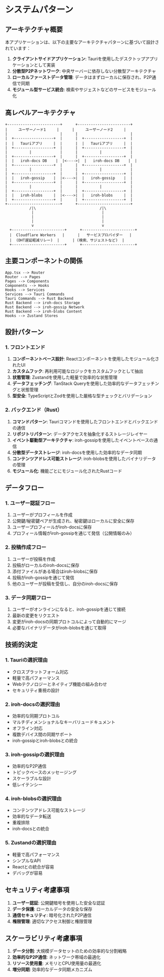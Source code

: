 # システムパターン

## アーキテクチャ概要

本アプリケーションは、以下の主要なアーキテクチャパターンに基づいて設計されています：

1. **クライアントサイドアプリケーション**: Tauriを使用したデスクトップアプリケーションとして実装
2. **分散型P2Pネットワーク**: 中央サーバーに依存しない分散型アーキテクチャ
3. **ローカルファーストデータ管理**: データはまずローカルに保存され、P2P通信で同期
4. **モジュール型サービス統合**: 検索やサジェストなどのサービスをモジュール化

## 高レベルアーキテクチャ

```
+------------------------+      +------------------------+
|     ユーザーノード1     |      |     ユーザーノード2     |
|                        |      |                        |
|  +------------------+  |      |  +------------------+  |
|  |   Tauriアプリ     |  |      |  |   Tauriアプリ     |  |
|  +------------------+  |      |  +------------------+  |
|          |             |      |          |             |
|  +------------------+  |      |  +------------------+  |
|  |   iroh-docs DB    |  |<---->|  |   iroh-docs DB    |  |
|  +------------------+  |      |  +------------------+  |
|          |             |      |          |             |
|  +------------------+  |      |  +------------------+  |
|  |   iroh-gossip    |  |<---->|  |   iroh-gossip    |  |
|  +------------------+  |      |  +------------------+  |
|          |             |      |          |             |
|  +------------------+  |      |  +------------------+  |
|  |   iroh-blobs     |  |<---->|  |   iroh-blobs     |  |
|  +------------------+  |      |  +------------------+  |
+------------------------+      +------------------------+
           /|\                             /|\
            |                               |
            |                               |
            |                               |
            v                               v
  +------------------------+      +------------------------+
  |  Cloudflare Workers   |      |   サービスプロバイダー   |
  |  (DHT遅延軽減リレー)  |      | (検索、サジェストなど)  |
  +------------------------+      +------------------------+
```

## 主要コンポーネントの関係

```
App.tsx --> Router
Router --> Pages
Pages --> Components
Components --> Hooks
Hooks --> Services
Services --> Tauri Commands
Tauri Commands --> Rust Backend
Rust Backend --> iroh-docs Storage
Rust Backend --> iroh-gossip Network
Rust Backend --> iroh-blobs Content
Hooks --> Zustand Stores
```

## 設計パターン

### 1. フロントエンド

1. **コンポーネントベース設計**: Reactコンポーネントを使用したモジュール化されたUI
2. **カスタムフック**: 再利用可能なロジックをカスタムフックとして抽出
3. **状態管理**: Zustandを使用した軽量で効率的な状態管理
4. **データフェッチング**: TanStack Queryを使用した効率的なデータフェッチングと状態管理
5. **型安全**: TypeScriptとZodを使用した厳格な型チェックとバリデーション

### 2. バックエンド（Rust）

1. **コマンドパターン**: Tauriコマンドを使用したフロントエンドとバックエンドの通信
2. **リポジトリパターン**: データアクセスを抽象化するストレージレイヤー
3. **イベント駆動型アーキテクチャ**: iroh-gossipを使用したイベントベースの通信
4. **分散型データストレージ**: iroh-docsを使用した効率的なデータ同期
5. **コンテンツアドレス可能ストレージ**: iroh-blobsを使用したバイナリデータの管理
6. **モジュール化**: 機能ごとにモジュール化されたRustコード

## データフロー

### 1. ユーザー認証フロー

1. ユーザーがプロフィールを作成
2. 公開鍵/秘密鍵ペアが生成され、秘密鍵はローカルに安全に保存
3. ユーザープロフィールがiroh-docsに保存
4. プロフィール情報がiroh-gossipを通じて発信（公開情報のみ）

### 2. 投稿作成フロー

1. ユーザーが投稿を作成
2. 投稿がローカルのiroh-docsに保存
3. 添付ファイルがある場合はiroh-blobsに保存
4. 投稿がiroh-gossipを通じて発信
5. 他のユーザーが投稿を受信し、自分のiroh-docsに保存

### 3. データ同期フロー

1. ユーザーがオンラインになると、iroh-gossipを通じて接続
2. 最新の変更をリクエスト
3. 変更がiroh-docsの同期プロトコルによって自動的にマージ
4. 必要なバイナリデータがiroh-blobsを通じて取得

## 技術的決定

### 1. Tauriの選択理由

- クロスプラットフォーム対応
- 軽量で高パフォーマンス
- Webテクノロジーとネイティブ機能の組み合わせ
- セキュリティ重視の設計

### 2. iroh-docsの選択理由

- 効率的な同期プロトコル
- マルチディメンショナルなキーバリュードキュメント
- オフライン対応
- 複数デバイス間の同期サポート
- iroh-gossipとiroh-blobsとの統合

### 3. iroh-gossipの選択理由

- 効率的なP2P通信
- トピックベースのメッセージング
- スケーラブルな設計
- 低レイテンシー

### 4. iroh-blobsの選択理由

- コンテンツアドレス可能なストレージ
- 効率的なデータ転送
- 重複排除
- iroh-docsとの統合

### 5. Zustandの選択理由

- 軽量で高パフォーマンス
- シンプルなAPI
- Reactとの統合が容易
- デバッグが容易

## セキュリティ考慮事項

1. **ユーザー認証**: 公開鍵暗号を使用した安全な認証
2. **データ保護**: ローカルデータの安全な保存
3. **通信セキュリティ**: 暗号化されたP2P通信
4. **権限管理**: 適切なアクセス制御と権限管理

## スケーラビリティ考慮事項

1. **データ分割**: 大規模データセットのための効率的な分割戦略
2. **効率的なP2P通信**: ネットワーク帯域の最適化
3. **リソース使用量**: メモリとCPU使用量の最適化
4. **増分同期**: 効率的なデータ同期メカニズム